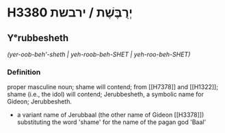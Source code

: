 # H3380 יְרֻבֶּשֶׁת / ירבשת

## Yᵉrubbesheth

_(yer-oob-beh'-sheth | yeh-roob-beh-SHET | yeh-roo-beh-SHET)_

### Definition

proper masculine noun; shame will contend; from [[H7378]] and [[H1322]]; shame (i.e., the idol) will contend; Jerubbesheth, a symbolic name for Gideon; Jerubbesheth.

- a variant name of Jerubbaal (the other name of Gideon [[H3378]]) substituting the word 'shame' for the name of the pagan god 'Baal'
